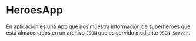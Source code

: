 # HeroesApp
En aplicación es una App que nos muestra información de superhéroes que está almacenados en un archivo `JSON` que es servido mediante `JSON Server`.
